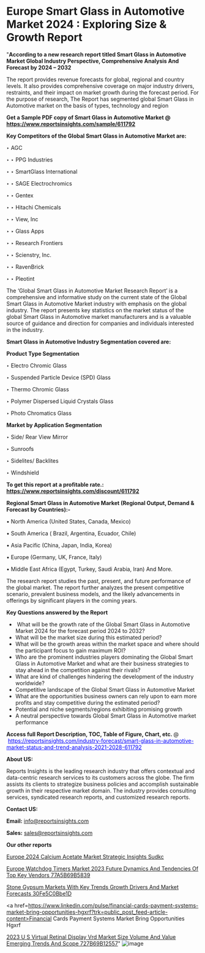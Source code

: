 # Europe Smart Glass in Automotive Market 2024 : Exploring Size & Growth Report

"<strong>According to a new research report titled Smart Glass in Automotive Market Global Industry Perspective, Comprehensive Analysis And Forecast by 2024 – 2032</strong>

The report provides revenue forecasts for global, regional and country levels. It also provides comprehensive coverage on major industry drivers, restraints, and their impact on market growth during the forecast period. For the purpose of research, The Report has segmented global Smart Glass in Automotive market on the basis of types, technology and region

<strong>Get a Sample PDF copy of Smart Glass in Automotive Market </strong><strong>@<a href=https://www.reportsinsights.com/sample/611792 style=color:#0000ff;> https://www.reportsinsights.com/sample/611792</a></strong></font>

<strong>Key Competitors of the Global Smart Glass in Automotive Market are:</strong>

‣ AGC

‣ 
‣ PPG Industries

‣ 
‣ SmartGlass International

‣ 
‣ SAGE Electrochromics

‣ 
‣ Gentex

‣ 
‣ Hitachi Chemicals

‣ 
‣ View, Inc

‣ 
‣ Glass Apps

‣ 
‣ Research Frontiers

‣ 
‣ Scienstry, Inc.

‣ 
‣ RavenBrick

‣ 
‣ Pleotint

The ‘Global Smart Glass in Automotive Market Research Report’ is a comprehensive and informative study on the current state of the Global Smart Glass in Automotive Market industry with emphasis on the global industry. The report presents key statistics on the market status of the global Smart Glass in Automotive market manufacturers and is a valuable source of guidance and direction for companies and individuals interested in the industry.

<strong>Smart Glass in Automotive Industry Segmentation covered are:</strong>

<strong>Product Type Segmentation</strong>

‣    Electro Chromic Glass

‣ Suspended Particle Device (SPD) Glass

‣ Thermo Chromic Glass

‣ Polymer Dispersed Liquid Crystals Glass

‣ Photo Chromatics Glass

<strong>Market by Application Segmentation</strong>

‣   Side/ Rear View Mirror

‣ Sunroofs

‣ Sidelites/ Backlites

‣ Windshield

<strong>To get this report at a profitable rate.: <a href=https://www.reportsinsights.com/discount/611792 style=color:#0000ff;>https://www.reportsinsights.com/discount/611792</a></strong></font>

<strong>Regional Smart Glass in Automotive Market (Regional Output, Demand &amp; Forecast by Countries):-</strong>

• North America (United States, Canada, Mexico)

• South America ( Brazil, Argentina, Ecuador, Chile)

• Asia Pacific (China, Japan, India, Korea)

• Europe (Germany, UK, France, Italy)

• Middle East Africa (Egypt, Turkey, Saudi Arabia, Iran) And More.

The research report studies the past, present, and future performance of the global market. The report further analyzes the present competitive scenario, prevalent business models, and the likely advancements in offerings by significant players in the coming years.

<strong>Key Questions answered by the Report</strong>
<ul>
  <li> What will be the growth rate of the Global Smart Glass in Automotive Market 2024 for the forecast period 2024 to 2032?</li>
  <li>What will be the market size during this estimated period?</li>
  <li>What will be the growth areas within the market space and where should the participant focus to gain maximum ROI?</li>
  <li>Who are the prominent industries players dominating the Global Smart Glass in Automotive Market and what are their business strategies to stay ahead in the competition against their rivals?</li>
  <li>What are kind of challenges hindering the development of the industry worldwide?</li>
  <li>Competitive landscape of the Global Smart Glass in Automotive Market</li>
  <li>What are the opportunities business owners can rely upon to earn more profits and stay competitive during the estimated period?</li>
  <li>Potential and niche segments/regions exhibiting promising growth</li>
  <li>A neutral perspective towards Global Smart Glass in Automotive market performance</li>
</ul>
<strong>Access full Report Description, TOC, Table of Figure, Chart, etc. </strong>@  <a href=https://reportsinsights.com/industry-forecast/smart-glass-in-automotive-market-status-and-trend-analysis-2021-2028-611792 style=color:#0000ff;>https://reportsinsights.com/industry-forecast/smart-glass-in-automotive-market-status-and-trend-analysis-2021-2028-611792</a></font>

<strong><strong>About US</strong>:</strong>

Reports Insights is the leading research industry that offers contextual and data-centric research services to its customers across the globe. The firm assists its clients to strategize business policies and accomplish sustainable growth in their respective market domain. The industry provides consulting services, syndicated research reports, and customized research reports.

<strong>Contact US:</strong>

<p class=""""><b>Email:</b> <a href=mailto:info@reportsinsights.com>info@reportsinsights.com</a></p>
<p class=""""><b>Sales:</b> <a href=mailto:sales@reportsinsights.com>sales@reportsinsights.com</a></p>

<strong>Our other reports</strong>

<a href=https://www.linkedin.com/pulse/europe-2024-calcium-acetate-market-strategic-insights-sudkc/>Europe 2024 Calcium Acetate Market Strategic Insights Sudkc</a>

<a href=https://medium.com/@swatiga40/europe-watchdog-timers-market-2023-future-dynamics-and-tendencies-of-top-key-vendors-77a5b69b5839>Europe Watchdog Timers Market 2023 Future Dynamics And Tendencies Of Top Key Vendors 77A5B69B5839</a>

<a href=https://medium.com/@anuragakarte041/stone-gypsum-markets-with-key-trends-growth-drivers-and-market-forecasts-30fe5c0bbe1d>Stone Gypsum Markets With Key Trends Growth Drivers And Market Forecasts 30Fe5C0Bbe1D</a>

<a href=https://www.linkedin.com/pulse/financial-cards-payment-systems-market-bring-opportunities-hgxrf?trk=public_post_feed-article-content>Financial Cards Payment Systems Market Bring Opportunities Hgxrf</a>

<a href=https://medium.com/@reportsinsights23/2023-u-s-virtual-retinal-display-vrd-market-size-volume-and-value-emerging-trends-and-scope-727b69b12557>2023 U S Virtual Retinal Display Vrd Market Size Volume And Value Emerging Trends And Scope 727B69B12557</a>"
![image](https://github.com/Reportsinsights123/RIgrowth/assets/158415881/72c9bcc0-19b3-461e-bc67-699395efd16c)

